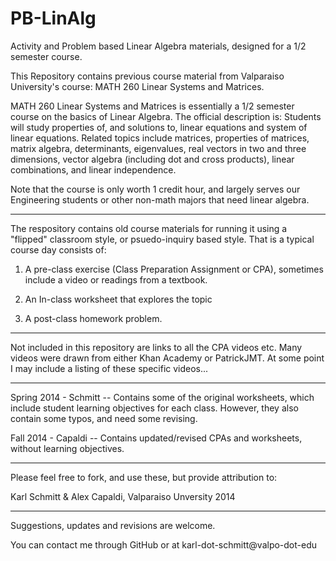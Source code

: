 # PB-LinAlg
Activity and Problem based Linear Algebra materials, designed for a 1/2 semester course.

This Repository contains previous course material from Valparaiso University's course: MATH 260 Linear Systems and Matrices.

MATH 260 Linear Systems and Matrices is essentially a 1/2 semester course on the basics of Linear Algebra. The official description is:
Students will study properties of, and solutions to, linear equations and system of linear equations. Related topics include matrices, properties of matrices, matrix algebra, determinants, eigenvalues, real vectors in two and three dimensions, vector algebra (including dot and cross products), linear combinations, and linear independence.

Note that the course is only worth 1 credit hour, and largely serves our Engineering students or other non-math majors that need linear algebra.

----------
The respository contains old course materials for running it using a "flipped" classroom style, or psuedo-inquiry based style. That is a typical course day consists of:

1) A pre-class exercise (Class Preparation Assignment or CPA), sometimes include a video or readings from a textbook. 

2) An In-class worksheet that explores the topic

3) A post-class homework problem.

----------

Not included in this repository are links to all the CPA videos etc. Many videos were drawn from either Khan Academy or PatrickJMT. At some point I may include a listing of these specific videos...

----------

Spring 2014 - Schmitt -- Contains some of the original worksheets, which include student learning objectives for each class. However, they also contain some typos, and need some revising.

Fall 2014 - Capaldi -- Contains updated/revised CPAs and worksheets, without learning objectives. 

-----------

Please feel free to fork, and use these, but provide attribution to:

Karl Schmitt & Alex Capaldi, Valparaiso Unversity 2014

-----------

Suggestions, updates and revisions are welcome. 

You can contact me through GitHub or at karl-dot-schmitt@valpo-dot-edu

